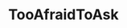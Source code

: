 ---
title: TooAfraidToAsk
crosslinks:
- AskReddit
- hapas
- askscience
- mylittlepony
- vegan
- IAmA
- MuseumOfReddit
- help
- LifeProTips
- germany
- EOOD
- dirtyr4r
- xxfitness
- AskRedditAfterDark
- asktransgender
- Prevent_Suicide
- usedsocks
- Asexual
- TrueOffMyChest
- xkcd
---